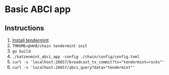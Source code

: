 # Basic ABCI app

## Instructions

1. [Install tendermint](https://docs.tendermint.com/master/introduction/install.html)
2. `TMHOME=`pwd`/chain tendermint init`
3. `go build`
4. `./katzenmint_abci_app -config ./chain/config/config.toml`
5. `curl -s 'localhost:26657/broadcast_tx_commit?tx="tendermint=rocks"'`
6. `curl -s 'localhost:26657/abci_query?data="tendermint"'`
